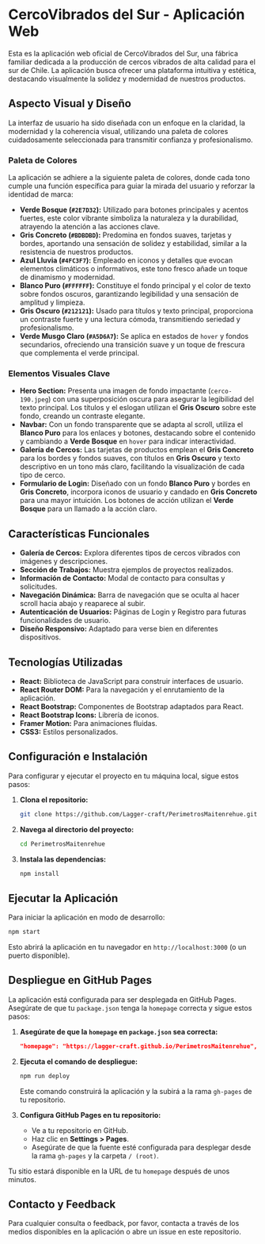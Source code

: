 # CercoVibrados del Sur - Aplicación Web

Esta es la aplicación web oficial de CercoVibrados del Sur, una fábrica familiar dedicada a la producción de cercos vibrados de alta calidad para el sur de Chile. La aplicación busca ofrecer una plataforma intuitiva y estética, destacando visualmente la solidez y modernidad de nuestros productos.

## Aspecto Visual y Diseño

La interfaz de usuario ha sido diseñada con un enfoque en la claridad, la modernidad y la coherencia visual, utilizando una paleta de colores cuidadosamente seleccionada para transmitir confianza y profesionalismo.

### Paleta de Colores

La aplicación se adhiere a la siguiente paleta de colores, donde cada tono cumple una función específica para guiar la mirada del usuario y reforzar la identidad de marca:

*   **Verde Bosque (`#2E7D32`):** Utilizado para botones principales y acentos fuertes, este color vibrante simboliza la naturaleza y la durabilidad, atrayendo la atención a las acciones clave.
*   **Gris Concreto (`#BDBDBD`):** Predomina en fondos suaves, tarjetas y bordes, aportando una sensación de solidez y estabilidad, similar a la resistencia de nuestros productos.
*   **Azul Lluvia (`#4FC3F7`):** Empleado en iconos y detalles que evocan elementos climáticos o informativos, este tono fresco añade un toque de dinamismo y modernidad.
*   **Blanco Puro (`#FFFFFF`):** Constituye el fondo principal y el color de texto sobre fondos oscuros, garantizando legibilidad y una sensación de amplitud y limpieza.
*   **Gris Oscuro (`#212121`):** Usado para títulos y texto principal, proporciona un contraste fuerte y una lectura cómoda, transmitiendo seriedad y profesionalismo.
*   **Verde Musgo Claro (`#A5D6A7`):** Se aplica en estados de `hover` y fondos secundarios, ofreciendo una transición suave y un toque de frescura que complementa el verde principal.

### Elementos Visuales Clave

*   **Hero Section:** Presenta una imagen de fondo impactante (`cerco-190.jpeg`) con una superposición oscura para asegurar la legibilidad del texto principal. Los títulos y el eslogan utilizan el **Gris Oscuro** sobre este fondo, creando un contraste elegante.
*   **Navbar:** Con un fondo transparente que se adapta al scroll, utiliza el **Blanco Puro** para los enlaces y botones, destacando sobre el contenido y cambiando a **Verde Bosque** en `hover` para indicar interactividad.
*   **Galería de Cercos:** Las tarjetas de productos emplean el **Gris Concreto** para los bordes y fondos suaves, con títulos en **Gris Oscuro** y texto descriptivo en un tono más claro, facilitando la visualización de cada tipo de cerco.
*   **Formulario de Login:** Diseñado con un fondo **Blanco Puro** y bordes en **Gris Concreto**, incorpora iconos de usuario y candado en **Gris Concreto** para una mayor intuición. Los botones de acción utilizan el **Verde Bosque** para un llamado a la acción claro.

## Características Funcionales

*   **Galería de Cercos:** Explora diferentes tipos de cercos vibrados con imágenes y descripciones.
*   **Sección de Trabajos:** Muestra ejemplos de proyectos realizados.
*   **Información de Contacto:** Modal de contacto para consultas y solicitudes.
*   **Navegación Dinámica:** Barra de navegación que se oculta al hacer scroll hacia abajo y reaparece al subir.
*   **Autenticación de Usuarios:** Páginas de Login y Registro para futuras funcionalidades de usuario.
*   **Diseño Responsivo:** Adaptado para verse bien en diferentes dispositivos.

## Tecnologías Utilizadas

*   **React:** Biblioteca de JavaScript para construir interfaces de usuario.
*   **React Router DOM:** Para la navegación y el enrutamiento de la aplicación.
*   **React Bootstrap:** Componentes de Bootstrap adaptados para React.
*   **React Bootstrap Icons:** Librería de iconos.
*   **Framer Motion:** Para animaciones fluidas.
*   **CSS3:** Estilos personalizados.

## Configuración e Instalación

Para configurar y ejecutar el proyecto en tu máquina local, sigue estos pasos:

1.  **Clona el repositorio:**
    ```bash
    git clone https://github.com/Lagger-craft/PerimetrosMaitenrehue.git
    ```
2.  **Navega al directorio del proyecto:**
    ```bash
    cd PerimetrosMaitenrehue
    ```
3.  **Instala las dependencias:**
    ```bash
    npm install
    ```

## Ejecutar la Aplicación

Para iniciar la aplicación en modo de desarrollo:

```bash
npm start
```

Esto abrirá la aplicación en tu navegador en `http://localhost:3000` (o un puerto disponible).

## Despliegue en GitHub Pages

La aplicación está configurada para ser desplegada en GitHub Pages. Asegúrate de que tu `package.json` tenga la `homepage` correcta y sigue estos pasos:

1.  **Asegúrate de que la `homepage` en `package.json` sea correcta:**
    ```json
    "homepage": "https://lagger-craft.github.io/PerimetrosMaitenrehue",
    ```
2.  **Ejecuta el comando de despliegue:**
    ```bash
    npm run deploy
    ```
    Este comando construirá la aplicación y la subirá a la rama `gh-pages` de tu repositorio.

3.  **Configura GitHub Pages en tu repositorio:**
    *   Ve a tu repositorio en GitHub.
    *   Haz clic en **Settings > Pages**.
    *   Asegúrate de que la fuente esté configurada para desplegar desde la rama `gh-pages` y la carpeta `/ (root)`.

Tu sitio estará disponible en la URL de tu `homepage` después de unos minutos.

## Contacto y Feedback

Para cualquier consulta o feedback, por favor, contacta a través de los medios disponibles en la aplicación o abre un issue en este repositorio.
